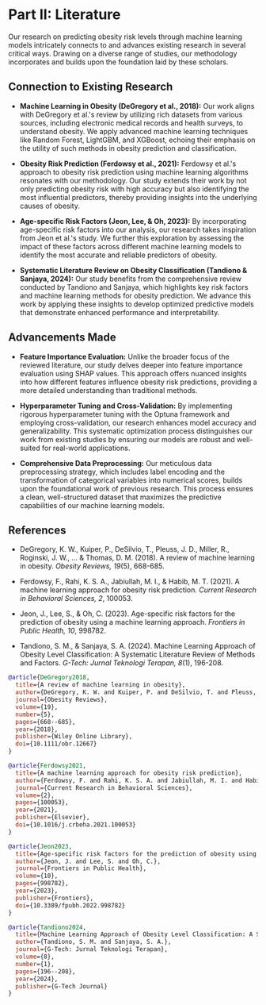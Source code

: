 # Part II: Literature

Our research on predicting obesity risk levels through machine learning models intricately connects to and advances existing research in several critical ways. Drawing on a diverse range of studies, our methodology incorporates and builds upon the foundation laid by these scholars.

## Connection to Existing Research

- **Machine Learning in Obesity (DeGregory et al., 2018):** Our work aligns with DeGregory et al.'s review by utilizing rich datasets from various sources, including electronic medical records and health surveys, to understand obesity. We apply advanced machine learning techniques like Random Forest, LightGBM, and XGBoost, echoing their emphasis on the utility of such methods in obesity prediction and classification.

- **Obesity Risk Prediction (Ferdowsy et al., 2021):** Ferdowsy et al.'s approach to obesity risk prediction using machine learning algorithms resonates with our methodology. Our study extends their work by not only predicting obesity risk with high accuracy but also identifying the most influential predictors, thereby providing insights into the underlying causes of obesity.

- **Age-specific Risk Factors (Jeon, Lee, & Oh, 2023):** By incorporating age-specific risk factors into our analysis, our research takes inspiration from Jeon et al.'s study. We further this exploration by assessing the impact of these factors across different machine learning models to identify the most accurate and reliable predictors of obesity.

- **Systematic Literature Review on Obesity Classification (Tandiono & Sanjaya, 2024):** Our study benefits from the comprehensive review conducted by Tandiono and Sanjaya, which highlights key risk factors and machine learning methods for obesity prediction. We advance this work by applying these insights to develop optimized predictive models that demonstrate enhanced performance and interpretability.

## Advancements Made

- **Feature Importance Evaluation:** Unlike the broader focus of the reviewed literature, our study delves deeper into feature importance evaluation using SHAP values. This approach offers nuanced insights into how different features influence obesity risk predictions, providing a more detailed understanding than traditional methods.

- **Hyperparameter Tuning and Cross-Validation:** By implementing rigorous hyperparameter tuning with the Optuna framework and employing cross-validation, our research enhances model accuracy and generalizability. This systematic optimization process distinguishes our work from existing studies by ensuring our models are robust and well-suited for real-world applications.

- **Comprehensive Data Preprocessing:** Our meticulous data preprocessing strategy, which includes label encoding and the transformation of categorical variables into numerical scores, builds upon the foundational work of previous research. This process ensures a clean, well-structured dataset that maximizes the predictive capabilities of our machine learning models.

## References

- DeGregory, K. W., Kuiper, P., DeSilvio, T., Pleuss, J. D., Miller, R., Roginski, J. W., ... & Thomas, D. M. (2018). A review of machine learning in obesity. *Obesity Reviews, 19*(5), 668-685.

- Ferdowsy, F., Rahi, K. S. A., Jabiullah, M. I., & Habib, M. T. (2021). A machine learning approach for obesity risk prediction. *Current Research in Behavioral Sciences, 2*, 100053.

- Jeon, J., Lee, S., & Oh, C. (2023). Age-specific risk factors for the prediction of obesity using a machine learning approach. *Frontiers in Public Health, 10*, 998782.

- Tandiono, S. M., & Sanjaya, S. A. (2024). Machine Learning Approach of Obesity Level Classification: A Systematic Literature Review of Methods and Factors. *G-Tech: Jurnal Teknologi Terapan, 8*(1), 196-208.

```bibtex
@article{DeGregory2018,
  title={A review of machine learning in obesity},
  author={DeGregory, K. W. and Kuiper, P. and DeSilvio, T. and Pleuss, J. D. and Miller, R. and Roginski, J. W. and Fisher, C. B. and Harness, D. and Viswanath, S. and Heymsfield, S. B. and Dungan, I. and Thomas, D. M.},
  journal={Obesity Reviews},
  volume={19},
  number={5},
  pages={668--685},
  year={2018},
  publisher={Wiley Online Library},
  doi={10.1111/obr.12667}
}

@article{Ferdowsy2021,
  title={A machine learning approach for obesity risk prediction},
  author={Ferdowsy, F. and Rahi, K. S. A. and Jabiullah, M. I. and Habib, M. T.},
  journal={Current Research in Behavioral Sciences},
  volume={2},
  pages={100053},
  year={2021},
  publisher={Elsevier},
  doi={10.1016/j.crbeha.2021.100053}
}

@article{Jeon2023,
  title={Age-specific risk factors for the prediction of obesity using a machine learning approach},
  author={Jeon, J. and Lee, S. and Oh, C.},
  journal={Frontiers in Public Health},
  volume={10},
  pages={998782},
  year={2023},
  publisher={Frontiers},
  doi={10.3389/fpubh.2022.998782}
}

@article{Tandiono2024,
  title={Machine Learning Approach of Obesity Level Classification: A Systematic Literature Review of Methods and Factors},
  author={Tandiono, S. M. and Sanjaya, S. A.},
  journal={G-Tech: Jurnal Teknologi Terapan},
  volume={8},
  number={1},
  pages={196--208},
  year={2024},
  publisher={G-Tech Journal}
}


